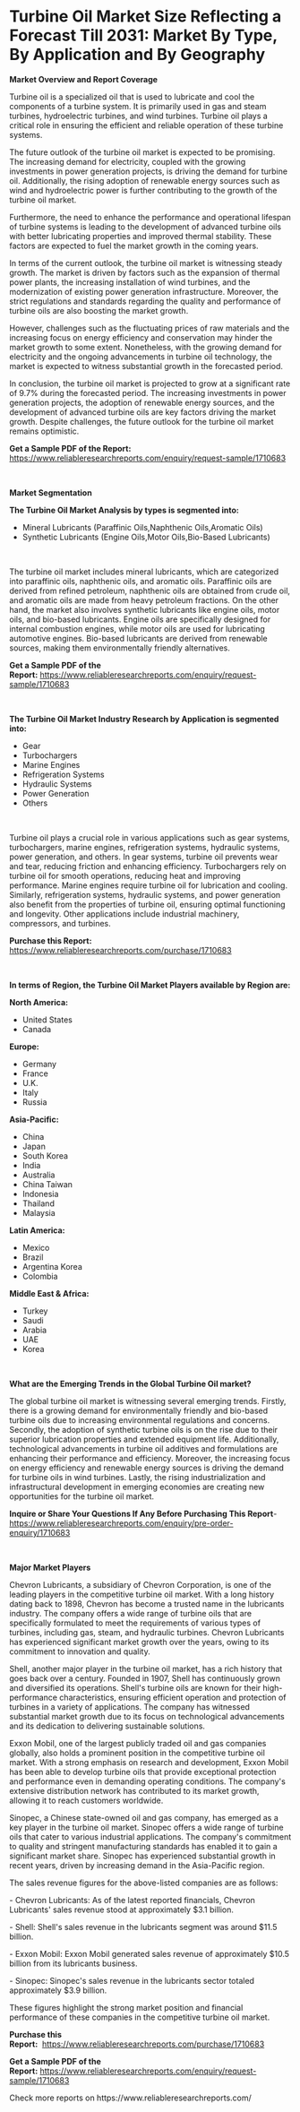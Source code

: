 <p><h1>Turbine Oil Market Size Reflecting a Forecast Till 2031: Market By Type, By Application and By Geography</h1></p><p><strong>Market Overview and Report Coverage</strong></p>
<p><p>Turbine oil is a specialized oil that is used to lubricate and cool the components of a turbine system. It is primarily used in gas and steam turbines, hydroelectric turbines, and wind turbines. Turbine oil plays a critical role in ensuring the efficient and reliable operation of these turbine systems.</p><p>The future outlook of the turbine oil market is expected to be promising. The increasing demand for electricity, coupled with the growing investments in power generation projects, is driving the demand for turbine oil. Additionally, the rising adoption of renewable energy sources such as wind and hydroelectric power is further contributing to the growth of the turbine oil market.</p><p>Furthermore, the need to enhance the performance and operational lifespan of turbine systems is leading to the development of advanced turbine oils with better lubricating properties and improved thermal stability. These factors are expected to fuel the market growth in the coming years.</p><p>In terms of the current outlook, the turbine oil market is witnessing steady growth. The market is driven by factors such as the expansion of thermal power plants, the increasing installation of wind turbines, and the modernization of existing power generation infrastructure. Moreover, the strict regulations and standards regarding the quality and performance of turbine oils are also boosting the market growth.</p><p>However, challenges such as the fluctuating prices of raw materials and the increasing focus on energy efficiency and conservation may hinder the market growth to some extent. Nonetheless, with the growing demand for electricity and the ongoing advancements in turbine oil technology, the market is expected to witness substantial growth in the forecasted period.</p><p>In conclusion, the turbine oil market is projected to grow at a significant rate of 9.7% during the forecasted period. The increasing investments in power generation projects, the adoption of renewable energy sources, and the development of advanced turbine oils are key factors driving the market growth. Despite challenges, the future outlook for the turbine oil market remains optimistic.</p></p>
<p><strong>Get a Sample PDF of the Report:</strong> <a href="https://www.reliableresearchreports.com/enquiry/request-sample/1710683">https://www.reliableresearchreports.com/enquiry/request-sample/1710683</a></p>
<p>&nbsp;</p>
<p><strong>Market Segmentation</strong></p>
<p><strong>The Turbine Oil Market Analysis by types is segmented into:</strong></p>
<p><ul><li>Mineral Lubricants (Paraffinic Oils,Naphthenic Oils,Aromatic Oils)</li><li>Synthetic Lubricants (Engine Oils,Motor Oils,Bio-Based Lubricants)</li></ul></p>
<p>&nbsp;</p>
<p><p>The turbine oil market includes mineral lubricants, which are categorized into paraffinic oils, naphthenic oils, and aromatic oils. Paraffinic oils are derived from refined petroleum, naphthenic oils are obtained from crude oil, and aromatic oils are made from heavy petroleum fractions. On the other hand, the market also involves synthetic lubricants like engine oils, motor oils, and bio-based lubricants. Engine oils are specifically designed for internal combustion engines, while motor oils are used for lubricating automotive engines. Bio-based lubricants are derived from renewable sources, making them environmentally friendly alternatives.</p></p>
<p><strong>Get a Sample PDF of the Report:</strong>&nbsp;<a href="https://www.reliableresearchreports.com/enquiry/request-sample/1710683">https://www.reliableresearchreports.com/enquiry/request-sample/1710683</a></p>
<p>&nbsp;</p>
<p><strong>The Turbine Oil Market Industry Research by Application is segmented into:</strong></p>
<p><ul><li>Gear</li><li>Turbochargers</li><li>Marine Engines</li><li>Refrigeration Systems</li><li>Hydraulic Systems</li><li>Power Generation</li><li>Others</li></ul></p>
<p>&nbsp;</p>
<p><p>Turbine oil plays a crucial role in various applications such as gear systems, turbochargers, marine engines, refrigeration systems, hydraulic systems, power generation, and others. In gear systems, turbine oil prevents wear and tear, reducing friction and enhancing efficiency. Turbochargers rely on turbine oil for smooth operations, reducing heat and improving performance. Marine engines require turbine oil for lubrication and cooling. Similarly, refrigeration systems, hydraulic systems, and power generation also benefit from the properties of turbine oil, ensuring optimal functioning and longevity. Other applications include industrial machinery, compressors, and turbines.</p></p>
<p><strong>Purchase this Report:</strong>&nbsp; <a href="https://www.reliableresearchreports.com/purchase/1710683">https://www.reliableresearchreports.com/purchase/1710683</a></p>
<p>&nbsp;</p>
<p><strong>In terms of Region, the Turbine Oil Market Players available by Region are:</strong></p>
<p>
    <p> <strong> North America: </strong>
        <ul>
            <li>United States</li>
            <li>Canada</li>
        </ul>
        </p> 
    <p> <strong> Europe: </strong>
        <ul>
            <li>Germany</li>
            <li>France</li>
            <li>U.K.</li>
            <li>Italy</li>
            <li>Russia</li>
        </ul>
        </p> 
    <p> <strong> Asia-Pacific: </strong>
        <ul>
            <li>China</li>
            <li>Japan</li>
            <li>South Korea</li>
            <li>India</li>
            <li>Australia</li>
            <li>China Taiwan</li>
            <li>Indonesia</li>
            <li>Thailand</li>
            <li>Malaysia</li>
        </ul>
        </p> 
    <p> <strong> Latin America: </strong>
        <ul>
            <li>Mexico</li>
            <li>Brazil</li>
            <li>Argentina Korea</li>
            <li>Colombia</li>
        </ul>
        </p> 
    <p> <strong> Middle East & Africa: </strong>
        <ul>
            <li>Turkey</li>
            <li>Saudi</li>
            <li>Arabia</li>
            <li>UAE</li>
            <li>Korea</li>
        </ul>
    </p>
    </p>
<p>&nbsp;</p>
<p><strong>What are the Emerging Trends in the Global Turbine Oil market?</strong></p>
<p><p>The global turbine oil market is witnessing several emerging trends. Firstly, there is a growing demand for environmentally friendly and bio-based turbine oils due to increasing environmental regulations and concerns. Secondly, the adoption of synthetic turbine oils is on the rise due to their superior lubrication properties and extended equipment life. Additionally, technological advancements in turbine oil additives and formulations are enhancing their performance and efficiency. Moreover, the increasing focus on energy efficiency and renewable energy sources is driving the demand for turbine oils in wind turbines. Lastly, the rising industrialization and infrastructural development in emerging economies are creating new opportunities for the turbine oil market.</p></p>
<p><strong>Inquire or Share Your Questions If Any Before Purchasing This Report</strong>- <a href="https://www.reliableresearchreports.com/enquiry/pre-order-enquiry/1710683">https://www.reliableresearchreports.com/enquiry/pre-order-enquiry/1710683</a></p>
<p>&nbsp;</p>
<p><strong>Major Market Players</strong></p>
<p><p>Chevron Lubricants, a subsidiary of Chevron Corporation, is one of the leading players in the competitive turbine oil market. With a long history dating back to 1898, Chevron has become a trusted name in the lubricants industry. The company offers a wide range of turbine oils that are specifically formulated to meet the requirements of various types of turbines, including gas, steam, and hydraulic turbines. Chevron Lubricants has experienced significant market growth over the years, owing to its commitment to innovation and quality.</p><p>Shell, another major player in the turbine oil market, has a rich history that goes back over a century. Founded in 1907, Shell has continuously grown and diversified its operations. Shell's turbine oils are known for their high-performance characteristics, ensuring efficient operation and protection of turbines in a variety of applications. The company has witnessed substantial market growth due to its focus on technological advancements and its dedication to delivering sustainable solutions.</p><p>Exxon Mobil, one of the largest publicly traded oil and gas companies globally, also holds a prominent position in the competitive turbine oil market. With a strong emphasis on research and development, Exxon Mobil has been able to develop turbine oils that provide exceptional protection and performance even in demanding operating conditions. The company's extensive distribution network has contributed to its market growth, allowing it to reach customers worldwide.</p><p>Sinopec, a Chinese state-owned oil and gas company, has emerged as a key player in the turbine oil market. Sinopec offers a wide range of turbine oils that cater to various industrial applications. The company's commitment to quality and stringent manufacturing standards has enabled it to gain a significant market share. Sinopec has experienced substantial growth in recent years, driven by increasing demand in the Asia-Pacific region.</p><p>The sales revenue figures for the above-listed companies are as follows:</p><p>- Chevron Lubricants: As of the latest reported financials, Chevron Lubricants' sales revenue stood at approximately $3.1 billion.</p><p>- Shell: Shell's sales revenue in the lubricants segment was around $11.5 billion.</p><p>- Exxon Mobil: Exxon Mobil generated sales revenue of approximately $10.5 billion from its lubricants business.</p><p>- Sinopec: Sinopec's sales revenue in the lubricants sector totaled approximately $3.9 billion.</p><p>These figures highlight the strong market position and financial performance of these companies in the competitive turbine oil market.</p></p>
<p><strong>Purchase this Report:</strong>&nbsp;&nbsp;<a href="https://www.reliableresearchreports.com/purchase/1710683">https://www.reliableresearchreports.com/purchase/1710683</a></p>
<p></p>
<p><strong>Get a Sample PDF of the Report:</strong>&nbsp;<a href="https://www.reliableresearchreports.com/enquiry/request-sample/1710683">https://www.reliableresearchreports.com/enquiry/request-sample/1710683</a></p>
<p>Check more reports on https://www.reliableresearchreports.com/</p>
